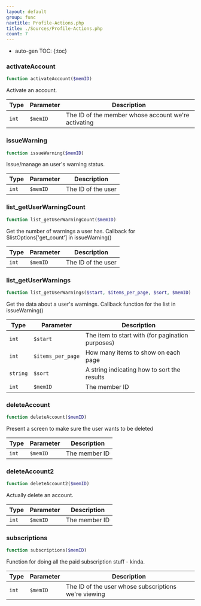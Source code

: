 ```yaml
---
layout: default
group: func
navtitle: Profile-Actions.php
title: ./Sources/Profile-Actions.php
count: 7
---
```

* auto-gen TOC:
{:toc}
### activateAccount

```php
function activateAccount($memID)
```
Activate an account.



Type|Parameter|Description
---|---|---
`int`|`$memID`|The ID of the member whose account we're activating

### issueWarning

```php
function issueWarning($memID)
```
Issue/manage an user's warning status.



Type|Parameter|Description
---|---|---
`int`|`$memID`|The ID of the user

### list_getUserWarningCount

```php
function list_getUserWarningCount($memID)
```
Get the number of warnings a user has. Callback for $listOptions['get_count'] in issueWarning()



Type|Parameter|Description
---|---|---
`int`|`$memID`|The ID of the user

### list_getUserWarnings

```php
function list_getUserWarnings($start, $items_per_page, $sort, $memID)
```
Get the data about a user's warnings. Callback function for the list in issueWarning()



Type|Parameter|Description
---|---|---
`int`|`$start`|The item to start with (for pagination purposes)
`int`|`$items_per_page`|How many items to show on each page
`string`|`$sort`|A string indicating how to sort the results
`int`|`$memID`|The member ID

### deleteAccount

```php
function deleteAccount($memID)
```
Present a screen to make sure the user wants to be deleted



Type|Parameter|Description
---|---|---
`int`|`$memID`|The member ID

### deleteAccount2

```php
function deleteAccount2($memID)
```
Actually delete an account.



Type|Parameter|Description
---|---|---
`int`|`$memID`|The member ID

### subscriptions

```php
function subscriptions($memID)
```
Function for doing all the paid subscription stuff - kinda.



Type|Parameter|Description
---|---|---
`int`|`$memID`|The ID of the user whose subscriptions we're viewing

